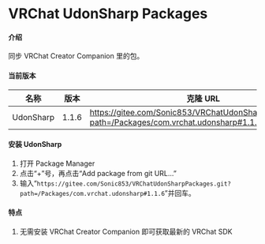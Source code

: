 # VRChat UdonSharp Packages

#### 介绍

同步 VRChat Creator Companion 里的包。

#### 当前版本

| 名称      | 版本  | 克隆 URL                                                                                |
| --------- | ----- | --------------------------------------------------------------------------------------- |
| UdonSharp | 1.1.6 | https://gitee.com/Sonic853/VRChatUdonSharpPackages.git?path=/Packages/com.vrchat.udonsharp#1.1.6 |

#### 安装 UdonSharp

1. 打开 Package Manager
2. 点击“+”号，再点击“Add package from git URL...”
3. 输入“`https://gitee.com/Sonic853/VRChatUdonSharpPackages.git?path=/Packages/com.vrchat.udonsharp#1.1.6`”并回车。

#### 特点

1. 无需安装 VRChat Creator Companion 即可获取最新的 VRChat SDK

